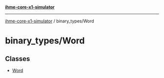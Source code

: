 [**ihme-core-x1-simulator**](../../README.md)

***

[ihme-core-x1-simulator](../../modules.md) / binary\_types/Word

# binary\_types/Word

## Classes

- [Word](classes/Word.md)
